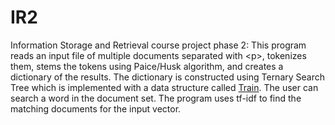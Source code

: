 # IR2
Information Storage and Retrieval course project phase 2:
This program reads an input file of multiple documents separated with \<p>, tokenizes them, stems the tokens using Paice/Husk algorithm, and creates a dictionary of the results. The dictionary is constructed using Ternary Search Tree which is implemented with a data structure called <a href="https://github.com/makantayebi/SimpleDSTools/tree/master/src">Train</a>.
The user can search a word in the document set. The program uses tf-idf to find the matching documents for the input vector.
